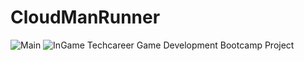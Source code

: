 # CloudManRunner

![Main](https://user-images.githubusercontent.com/93919216/184343602-5a41f9ef-a4cc-48f1-8ce1-c8ba6e103ac4.png)
![InGame](https://user-images.githubusercontent.com/93919216/184343639-23b9046c-2f86-4efb-b3a0-db97fb685513.png)
Techcareer Game Development Bootcamp Project
